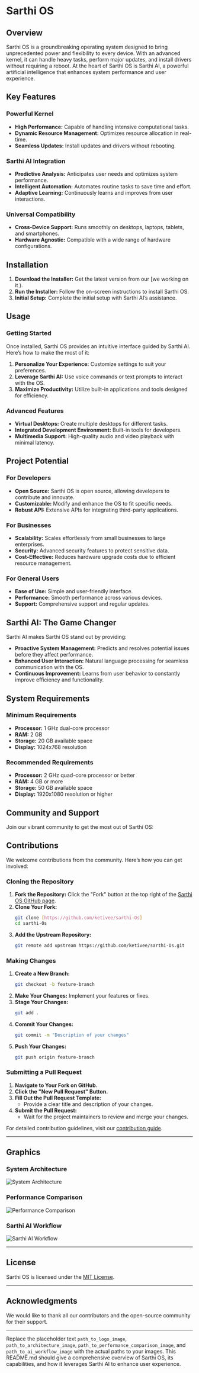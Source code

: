 # Sarthi OS

## Overview

Sarthi OS is a groundbreaking operating system designed to bring unprecedented power and flexibility to every device. With an advanced kernel, it can handle heavy tasks, perform major updates, and install drivers without requiring a reboot. At the heart of Sarthi OS is Sarthi AI, a powerful artificial intelligence that enhances system performance and user experience.

## Key Features

### Powerful Kernel
- **High Performance:** Capable of handling intensive computational tasks.
- **Dynamic Resource Management:** Optimizes resource allocation in real-time.
- **Seamless Updates:** Install updates and drivers without rebooting.

### Sarthi AI Integration
- **Predictive Analysis:** Anticipates user needs and optimizes system performance.
- **Intelligent Automation:** Automates routine tasks to save time and effort.
- **Adaptive Learning:** Continuously learns and improves from user interactions.

### Universal Compatibility
- **Cross-Device Support:** Runs smoothly on desktops, laptops, tablets, and smartphones.
- **Hardware Agnostic:** Compatible with a wide range of hardware configurations.

## Installation

1. **Download the Installer:** Get the latest version from our [we working on it ).
2. **Run the Installer:** Follow the on-screen instructions to install Sarthi OS.
3. **Initial Setup:** Complete the initial setup with Sarthi AI’s assistance.

## Usage

### Getting Started
Once installed, Sarthi OS provides an intuitive interface guided by Sarthi AI. Here’s how to make the most of it:

1. **Personalize Your Experience:** Customize settings to suit your preferences.
2. **Leverage Sarthi AI:** Use voice commands or text prompts to interact with the OS.
3. **Maximize Productivity:** Utilize built-in applications and tools designed for efficiency.

### Advanced Features
- **Virtual Desktops:** Create multiple desktops for different tasks.
- **Integrated Development Environment:** Built-in tools for developers.
- **Multimedia Support:** High-quality audio and video playback with minimal latency.

## Project Potential

### For Developers
- **Open Source:** Sarthi OS is open source, allowing developers to contribute and innovate.
- **Customizable:** Modify and enhance the OS to fit specific needs.
- **Robust API:** Extensive APIs for integrating third-party applications.

### For Businesses
- **Scalability:** Scales effortlessly from small businesses to large enterprises.
- **Security:** Advanced security features to protect sensitive data.
- **Cost-Effective:** Reduces hardware upgrade costs due to efficient resource management.

### For General Users
- **Ease of Use:** Simple and user-friendly interface.
- **Performance:** Smooth performance across various devices.
- **Support:** Comprehensive support and regular updates.

## Sarthi AI: The Game Changer

Sarthi AI makes Sarthi OS stand out by providing:
- **Proactive System Management:** Predicts and resolves potential issues before they affect performance.
- **Enhanced User Interaction:** Natural language processing for seamless communication with the OS.
- **Continuous Improvement:** Learns from user behavior to constantly improve efficiency and functionality.

## System Requirements

### Minimum Requirements
- **Processor:** 1 GHz dual-core processor
- **RAM:** 2 GB
- **Storage:** 20 GB available space
- **Display:** 1024x768 resolution

### Recommended Requirements
- **Processor:** 2 GHz quad-core processor or better
- **RAM:** 4 GB or more
- **Storage:** 50 GB available space
- **Display:** 1920x1080 resolution or higher

## Community and Support

Join our vibrant community to get the most out of Sarthi OS:


## Contributions

We welcome contributions from the community. Here’s how you can get involved:

### Cloning the Repository

1. **Fork the Repository:** Click the "Fork" button at the top right of the [Sarthi OS GitHub page](https://github.com/ketivee/sarthi-Os).
2. **Clone Your Fork:**
    ```bash
    git clone [https://github.com/ketivee/sarthi-Os]
    cd sarthi-Os
    ```
3. **Add the Upstream Repository:**
    ```bash
    git remote add upstream https://github.com/ketivee/sarthi-Os.git
    ```

### Making Changes

1. **Create a New Branch:**
    ```bash
    git checkout -b feature-branch
    ```
2. **Make Your Changes:** Implement your features or fixes.
3. **Stage Your Changes:**
    ```bash
    git add .
    ```
4. **Commit Your Changes:**
    ```bash
    git commit -m "Description of your changes"
    ```
5. **Push Your Changes:**
    ```bash
    git push origin feature-branch
    ```

### Submitting a Pull Request

1. **Navigate to Your Fork on GitHub.**
2. **Click the "New Pull Request" Button.**
3. **Fill Out the Pull Request Template:**
    - Provide a clear title and description of your changes.
4. **Submit the Pull Request:**
    - Wait for the project maintainers to review and merge your changes.

For detailed contribution guidelines, visit our [contribution guide](https://sarthios.com/contribute).

---

## Graphics

### System Architecture

![System Architecture](path_to_architecture_image)

### Performance Comparison

![Performance Comparison](path_to_performance_comparison_image)

### Sarthi AI Workflow

![Sarthi AI Workflow](path_to_ai_workflow_image)

---

## License

Sarthi OS is licensed under the [MIT License](https://opensource.org/licenses/MIT).

---

## Acknowledgments

We would like to thank all our contributors and the open-source community for their support.

---

Replace the placeholder text `path_to_logo_image`, `path_to_architecture_image`, `path_to_performance_comparison_image`, and `path_to_ai_workflow_image` with the actual paths to your images. This README.md should give a comprehensive overview of Sarthi OS, its capabilities, and how it leverages Sarthi AI to enhance user experience.

